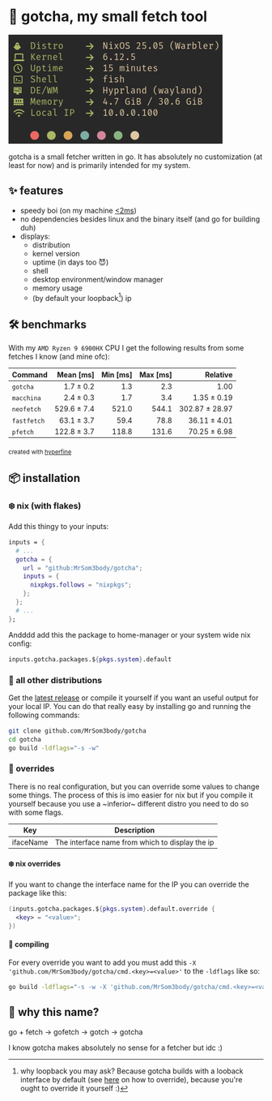 # 🐹 gotcha, my small fetch tool

![preview](.github/assets/preview.png)

gotcha is a small fetcher written in go. It has absolutely no customization (at least for now) and is primarily intended for my system.

## ✨ features

- speedy boi (on my machine [<2ms](#benchmarks))
- no dependencies besides linux and the binary itself (and go for building duh)
- displays:
  - distribution
  - kernel version
  - uptime (in days too 😈)
  - shell
  - desktop environment/window manager
  - memory usage
  - (by default your loopback[^1]) ip

[^1]: why loopback you may ask? Because gotcha builds with a looback interface by default (see [here](#overrides) on how to override), because you're ought to override it yourself :)

## 🛠️ benchmarks

With my `AMD Ryzen 9 6900HX` CPU I get the following results from some fetches I know (and mine ofc):

| Command     |   Mean [ms] | Min [ms] | Max [ms] |       Relative |
| :---------- | ----------: | -------: | -------: | -------------: |
| `gotcha`    |   1.7 ± 0.2 |      1.3 |      2.3 |           1.00 |
| `macchina`  |   2.4 ± 0.3 |      1.7 |      3.4 |    1.35 ± 0.19 |
| `neofetch`  | 529.6 ± 7.4 |    521.0 |    544.1 | 302.87 ± 28.97 |
| `fastfetch` |  63.1 ± 3.7 |     59.4 |     78.8 |   36.11 ± 4.01 |
| `pfetch`    | 122.8 ± 3.7 |    118.8 |    131.6 |   70.25 ± 6.98 |

<sub>created with [hyperfine](https://github.com/sharkdp/hyperfine)</sub>

## 📦 installation

### ❄️ nix (with flakes)

Add this thingy to your inputs:

```nix
inputs = {
  # ...
  gotcha = {
    url = "github:MrSom3body/gotcha";
    inputs = {
      nixpkgs.follows = "nixpkgs";
    };
  };
  # ...
};
```

Andddd add this the package to home-manager or your system wide nix config:

```nix
inputs.gotcha.packages.${pkgs.system}.default
```

### 🐧 all other distributions

Get the [latest release](https://github.com/MrSom3body/gotcha/releases) or compile it yourself if you want an useful output for your local IP. You can do that really easy by installing go and running the following commands:

```bash
git clone github.com/MrSom3body/gotcha
cd gotcha
go build -ldflags="-s -w"
```

### 🧰 overrides

There is no real configuration, but you can override some values to change some things. The process of this is imo easier for nix but if you compile it yourself because you use a ~inferior~ different distro you need to do so with some flags.

| Key       | Description                                     |
| --------- | ----------------------------------------------- |
| ifaceName | The interface name from which to display the ip |

#### ❄️ nix overrides

If you want to change the interface name for the IP you can override the package like this:

```nix
(inputs.gotcha.packages.${pkgs.system}.default.override {
  <key> = "<value>";
})
```

#### 🔨 compiling

For every override you want to add you must add this `-X 'github.com/MrSom3body/gotcha/cmd.<key>=<value>'` to the `-ldflags` like so:

```bash
go build -ldflags="-s -w -X 'github.com/MrSom3body/gotcha/cmd.<key>=<value>'"
```

## 🤔 why this name?

go + fetch → gofetch → gotch → gotcha

I know gotcha makes absolutely no sense for a fetcher but idc :)
